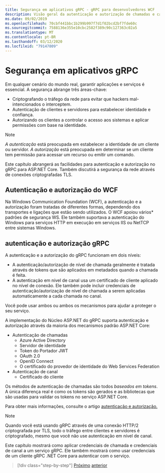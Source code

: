 ```yaml
---
title: Segurança em aplicativos gRPC - gRPC para desenvolvedores WCF
description: Visão geral da autenticação e autorização de chamadas e canais no gRPC.
ms.date: 09/02/2019
ms.openlocfilehash: 70cbf441bbc1b299b997f7d1f02bcd2bf7fde60c
ms.sourcegitcommit: 7588136e355e10cbc2582f389c90c127363c02a5
ms.translationtype: MT
ms.contentlocale: pt-BR
ms.lasthandoff: 03/12/2020
ms.locfileid: "79147809"
---
```

# <a name="security-in-grpc-applications"></a>Segurança em aplicativos gRPC

Em qualquer cenário do mundo real, garantir aplicações e serviços é essencial. A segurança abrange três áreas-chave:

* Criptografando o tráfego da rede para evitar que hackers mal-intencionados o interceptem.
* Autenticação de clientes e servidores para estabelecer identidade e confiança.
* Autorizando os clientes a controlar o acesso aos sistemas e aplicar permissões com base na identidade.

> [!NOTE]
> *A autenticação* está preocupada em estabelecer a identidade de um cliente ou servidor. *A autorização* está preocupada em determinar se um cliente tem permissão para acessar um recurso ou emitir um comando.

Este capítulo abrangerá as facilidades para autenticação e autorização no gRPC para ASP.NET Core. Também discutirá a segurança da rede através de conexões criptografadas TLS.

## <a name="wcf-authentication-and-authorization"></a>Autenticação e autorização do WCF

Na Windows Communication Foundation (WCF), a autenticação e a autorização foram tratadas de diferentes formas, dependendo dos transportes e ligações que estão sendo utilizados. O WCF apoiou vários\* padrões de segurança WS. Ele também suportava a autenticação do Windows para serviços HTTP em execução em serviços IIS ou NetTCP entre sistemas Windows.

## <a name="grpc-authentication-and-authorization"></a>autenticação e autorização gRPC

A autenticação e a autorização do gRPC funcionam em dois níveis:

* A autenticação/autorização de nível de chamada geralmente é tratada através de tokens que são aplicados em metadados quando a chamada é feita.
* A autenticação em nível de canal usa um certificado de cliente aplicado no nível de conexão. Ele também pode incluir credenciais de autenticação/autorização de nível de chamada a serem aplicadas automaticamente a cada chamada no canal.

Você pode usar ambos ou ambos os mecanismos para ajudar a proteger o seu serviço.

A implementação do Núcleo ASP.NET do gRPC suporta autenticação e autorização através da maioria dos mecanismos padrão ASP.NET Core:

- Autenticação de chamadas
  - Azure Active Directory
  - Servidor de identidade
  - Token do Portador JWT
  - OAuth 2.0
  - OpenID Connect
  - O certificado do provedor de identidade do Web Services Federation
- Autenticação de canal
  - Certificado do cliente

Os métodos de autenticação de chamadas são todos *baseados em tokens*. A única diferença real é como os tokens são gerados e as bibliotecas que são usadas para validar os tokens no serviço ASP.NET Core.

Para obter mais informações, consulte o artigo [autenticação e autorização.](/aspnet/core/grpc/authn-and-authz)

> [!NOTE]
> Quando você está usando gRPC através de uma conexão HTTP/2 criptografada por TLS, todo o tráfego entre clientes e servidores é criptografado, mesmo que você não use autenticação em nível de canal.

Este capítulo mostrará como aplicar credenciais de chamada e credenciais de canal a um serviço gRPC. Ele também mostrará como usar credenciais de um cliente gRPC .NET Core para autenticar com o serviço.

>[!div class="step-by-step"]
>[Próximo](client-libraries.md)
>[anterior](call-credentials.md)
